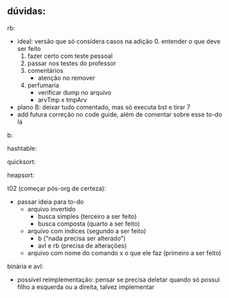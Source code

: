 dúvidas:
-

rb:
- ideal: versão que só considera casos na adição
    0. entender o que deve ser feito
    1. fazer certo com teste pessoal
    2. passar nos testes do professor
    3. comentários
        - atenção no remover
    4. perfumaria
        - verificar dump no arquivo
        - arvTmp x tmpArv
- plano B: deixar tudo comentado, mas só executa bst e tirar 7
- add futura correção no code guide, além de comentar sobre esse to-do lá

b:

hashtable:

quicksort:

heapsort:

t02 (começar pós-org de certeza):
- passar ideia para to-do
    - arquivo invertido
        - busca simples (terceiro a ser feito)
        - busca composta (quarto a ser feito)
    - arquivo com índices (segundo a ser feito)
        - b ("nada precisa ser alterado")
        - avl e rb (precisa de alterações)
    - arquivo com nome do comando x o que ele faz (primeiro a ser feito)

binária e avl:
- possível reimplementação: pensar se precisa deletar quando só possui filho a esquerda ou a direita, talvez implementar

